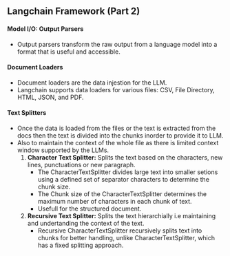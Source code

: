 ## Langchain Framework (Part 2)

#### Model I/O: Output Parsers
- Output parsers transform the raw output from a language model into a format that is useful and accessible.

#### Document Loaders
- Document loaders are the data injestion for the LLM.
- Langchain supports data loaders for various files: CSV, File Directory, HTML, JSON, and PDF.

#### Text Splitters
- Once the data is loaded from the files or the text is extracted from the docs then the text is divided into the chunks inorder to provide it to LLM.
- Also to maintain the context of the whole file as there is limited context window supported by the LLMs.
	1. **Character Text Splitter:** Splits the text based on the characters, new lines, punctuations or new paragraph.
		- The CharacterTextSplitter divides large text into smaller setions using a defined set of separator characters to determine the chunk size.
		- The Chunk size of the CharacterTextSplitter determines the maximum number of characters in each chunk of text.
		- Usefull for the structured document.
	2. **Recursive Text Splitter:** Splits the text hierarchially i.e maintaining and undertanding the context of the text.
		- Recursive CharacterTextSplitter recursively splits text into chunks for better handling, unlike CharacterTextSplitter, which has a fixed splitting approach.